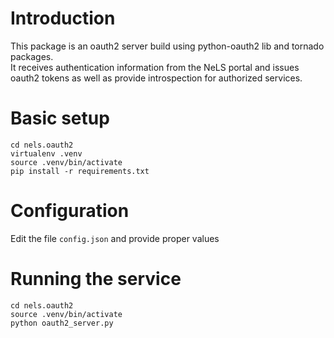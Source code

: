 Introduction
===
This package is an oauth2 server build using python-oauth2 lib and tornado packages.<br/>
It receives authentication information from the NeLS portal and issues oauth2 tokens as well as provide introspection for authorized services. 

Basic setup
===
```
cd nels.oauth2
virtualenv .venv
source .venv/bin/activate
pip install -r requirements.txt
```

Configuration
===
Edit the file `config.json` and provide proper values

Running the service
===
```
cd nels.oauth2
source .venv/bin/activate
python oauth2_server.py
```